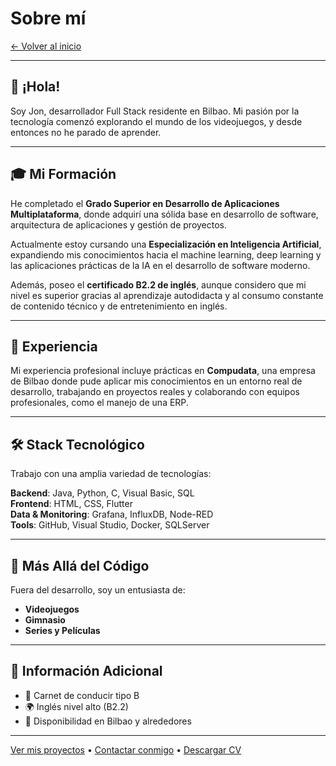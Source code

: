 # Sobre mí

[← Volver al inicio](index.md)

---

## 👋 ¡Hola!

Soy Jon, desarrollador Full Stack residente en Bilbao. Mi pasión por la tecnología comenzó explorando el mundo de los videojuegos, y desde entonces no he parado de aprender.

---

## 🎓 Mi Formación

He completado el **Grado Superior en Desarrollo de Aplicaciones Multiplataforma**, donde adquirí una sólida base en desarrollo de software, arquitectura de aplicaciones y gestión de proyectos.

Actualmente estoy cursando una **Especialización en Inteligencia Artificial**, expandiendo mis conocimientos hacia el machine learning, deep learning y las aplicaciones prácticas de la IA en el desarrollo de software moderno.

Además, poseo el **certificado B2.2 de inglés**, aunque considero que mi nivel es superior gracias al aprendizaje autodidacta y al consumo constante de contenido técnico y de entretenimiento en inglés.

---

## 💼 Experiencia

Mi experiencia profesional incluye prácticas en **Compudata**, una empresa de Bilbao donde pude aplicar mis conocimientos en un entorno real de desarrollo, trabajando en proyectos reales y colaborando con equipos profesionales, como el manejo de una ERP.

---

## 🛠️ Stack Tecnológico

Trabajo con una amplia variedad de tecnologías:

**Backend**: Java, Python, C, Visual Basic, SQL  
**Frontend**: HTML, CSS, Flutter  
**Data & Monitoring**: Grafana, InfluxDB, Node-RED  
**Tools**: GitHub, Visual Studio, Docker, SQLServer

---

## 🌟 Más Allá del Código

Fuera del desarrollo, soy un entusiasta de:

- **Videojuegos**
- **Gimnasio**
- **Series y Películas**

---

## 📄 Información Adicional

- 🚗 Carnet de conducir tipo B
- 🌍 Inglés nivel alto (B2.2)
- 📍 Disponibilidad en Bilbao y alrededores

---

[Ver mis proyectos](proyectos.md) • [Contactar conmigo](contacto.md) • <a href="cv-jon-juanes.pdf" download>Descargar CV</a>

